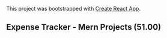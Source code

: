 This project was bootstrapped with [Create React App](https://github.com/facebook/create-react-app).

## Expense Tracker - Mern Projects (51.00)
